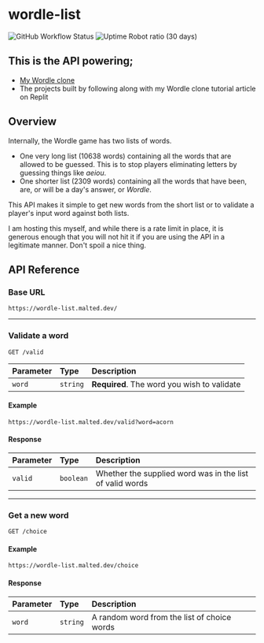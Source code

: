 # wordle-list

![GitHub Workflow Status](https://img.shields.io/github/workflow/status/ma1ted/wordle-list/Deno?label=tests)
![Uptime Robot ratio (30 days)](https://img.shields.io/uptimerobot/ratio/m790673309-43940cd3e21d3c2a6f037250)

## This is the API powering;

- [My Wordle clone](https://github.com/ma1ted/wordle)
- The projects built by following along with my Wordle clone tutorial article on
  Replit

## Overview

Internally, the Wordle game has two lists of words.

- One very long list (10638 words) containing all the words that are allowed to
  be guessed. This is to stop players eliminating letters by guessing things
  like _aeiou_.
- One shorter list (2309 words) containing all the words that have been, are, or
  will be a day's answer, or _Wordle_.

This API makes it simple to get new words from the short list or to validate a
player's input word against both lists.

I am hosting this myself, and while there is a rate limit in place, it is
generous enough that you will not hit it if you are using the API in a
legitimate manner. Don't spoil a nice thing.

## API Reference

### Base URL

```
https://wordle-list.malted.dev/
```

---

### Validate a word

```
GET /valid
```

| Parameter | Type     | Description                                 |
| :-------- | :------- | :------------------------------------------ |
| `word`    | `string` | **Required**. The word you wish to validate |

#### Example

`https://wordle-list.malted.dev/valid?word=acorn`

#### Response

| Parameter | Type      | Description                                              |
| :-------- | :-------- | :------------------------------------------------------- |
| `valid`   | `boolean` | Whether the supplied word was in the list of valid words |

---

### Get a new word

```
GET /choice
```

#### Example

`https://wordle-list.malted.dev/choice`

#### Response

| Parameter | Type     | Description                                 |
| :-------- | :------- | :------------------------------------------ |
| `word`    | `string` | A random word from the list of choice words |
